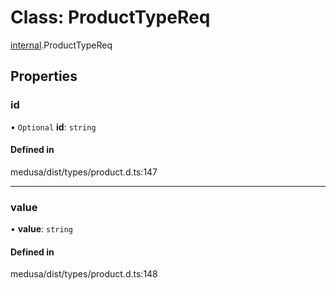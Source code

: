 # Class: ProductTypeReq

[internal](../modules/internal-20.md).ProductTypeReq

## Properties

### id

• `Optional` **id**: `string`

#### Defined in

medusa/dist/types/product.d.ts:147

___

### value

• **value**: `string`

#### Defined in

medusa/dist/types/product.d.ts:148
